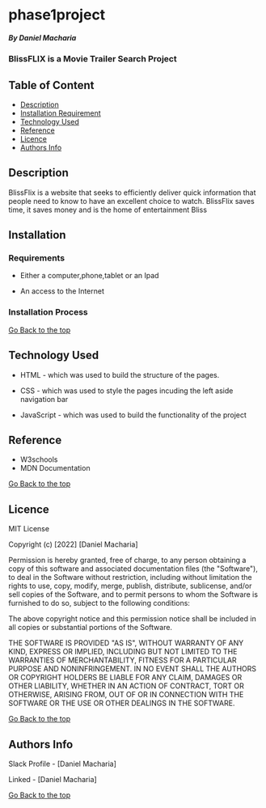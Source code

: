 # phase1project

##### By Daniel Macharia

### BlissFLIX is a Movie Trailer Search Project

## Table of Content

- [Description](#description)
- [Installation Requirement](#Installation)
- [Technology Used](#technology-used)
- [Reference](#reference)
- [Licence](#licence)
- [Authors Info](#author-Info)

## Description

<p>BlissFlix is a website that seeks to efficiently deliver quick information that people need to know to have an excellent choice to watch. BlissFlix saves time, it saves money and is the home of entertainment Bliss</p>

## Installation

### Requirements

- Either a computer,phone,tablet or an Ipad

- An access to the Internet

### Installation Process

[Go Back to the top](#phase1project)

## Technology Used

- HTML - which was used to build the structure of the pages.

- CSS - which was used to style the pages incuding the left aside navigation bar

- JavaScript - which was used to build the functionality of the project

## Reference

- W3schools
- MDN Documentation

[Go Back to the top](#phase1project)

## Licence

MIT License

Copyright (c) [2022] [Daniel Macharia]

Permission is hereby granted, free of charge, to any person obtaining a copy
of this software and associated documentation files (the "Software"), to deal
in the Software without restriction, including without limitation the rights
to use, copy, modify, merge, publish, distribute, sublicense, and/or sell
copies of the Software, and to permit persons to whom the Software is
furnished to do so, subject to the following conditions:

The above copyright notice and this permission notice shall be included in all
copies or substantial portions of the Software.

THE SOFTWARE IS PROVIDED "AS IS", WITHOUT WARRANTY OF ANY KIND, EXPRESS OR
IMPLIED, INCLUDING BUT NOT LIMITED TO THE WARRANTIES OF MERCHANTABILITY,
FITNESS FOR A PARTICULAR PURPOSE AND NONINFRINGEMENT. IN NO EVENT SHALL THE
AUTHORS OR COPYRIGHT HOLDERS BE LIABLE FOR ANY CLAIM, DAMAGES OR OTHER
LIABILITY, WHETHER IN AN ACTION OF CONTRACT, TORT OR OTHERWISE, ARISING FROM,
OUT OF OR IN CONNECTION WITH THE SOFTWARE OR THE USE OR OTHER DEALINGS IN THE
SOFTWARE.

[Go Back to the top](#phase1project)

## Authors Info

Slack Profile - [Daniel Macharia]

Linked - [Daniel Macharia]

[Go Back to the top](#phase1project)
